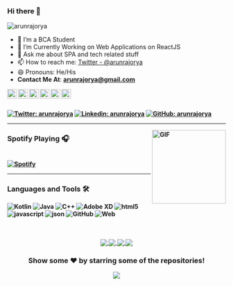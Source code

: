 ### Hi there 👋

<p align="left"> <img src="https://komarev.com/ghpvc/?username=arunrajorya&label=Views&color=blue&style=plastic" alt="arunrajorya" /> </p>


- 🌱 I’m a BCA Student
- 🤔 I’m Currently Working on Web Applications on ReactJS
- 💬 Ask me about SPA and tech related stuff
- 📫 How to reach me: [Twitter - @arunrajorya](https://twitter.com/arunrajorya) 
- 😄 Pronouns: He/His
-  <b>Contact Me At</b>:
  <b><a href="mailto:arunrajorya@gmail.com"> arunrajorya@gmail.com</a><br/>


<a href="https://twitter.com/arunrajorya">
  <img align="left" alt="Arun's Twitter" width="22px" src="https://cdn.jsdelivr.net/npm/simple-icons@v3/icons/twitter.svg" />
</a>
<a href="https://www.linkedin.com/in/arunrajorya/">
  <img align="left" alt="Arun's Linkdein" width="22px" src="https://cdn.jsdelivr.net/npm/simple-icons@v3/icons/linkedin.svg" />
</a>
<a href="https://github.com/arunrajorya">
  <img align="left" alt="Arun's Github" width="22px" src="https://cdn.jsdelivr.net/npm/simple-icons@v3/icons/github.svg" />
</a>
<a href="https://t.me/troublemaker_exe">
  <img align="left" alt="Arun's Telegram" width="22px" src="https://cdn.jsdelivr.net/npm/simple-icons@v3/icons/telegram.svg" />
</a>
<a href="https://www.instagram.com/ig.arun___/">
  <img align="left" alt="Arun's Instagram" width="22px" src="https://cdn.jsdelivr.net/npm/simple-icons@v3/icons/instagram.svg" />
</a>
<a href="https://www.facebook.com/arunrajorya/">
  <img align="left" alt="Arun's Facebook" width="22px" src="https://cdn.jsdelivr.net/npm/simple-icons@v3/icons/facebook.svg" />
</a>

<br/>
<br/>



[![Twitter: arunrajorya](https://img.shields.io/twitter/follow/arunrajorya?style=social)](https://twitter.com/arunrajorya)
[![Linkedin: arunrajorya](https://img.shields.io/badge/-arunrajorya-blue?style=flat-square&logo=Linkedin&logoColor=white&link=https://www.linkedin.com/in/arunrajorya/)](https://www.linkedin.com/in/arunrajorya/)
[![GitHub: arunrajorya](https://img.shields.io/github/followers/arunrajorya?label=follow&style=social)](https://github.com/arunrajorya)


---


<img align="right" alt="GIF" height="170px" src="https://c.tenor.com/mc3OyxhLazUAAAAC/doggo-doge.gif" />

### Spotify Playing 🎧

&nbsp; <br> [![Spotify](https://novatorem.vercel.app/api/spotify)](https://open.spotify.com/user/313qx3kod325qspkitdzhyxqidoq)

  </td>
  <td width="50%">
  
  
---

  
### Languages and Tools 🛠 

<img alt="Kotlin" src="https://img.shields.io/badge/React-20232A?style=for-the-badge&logo=react&logoColor=61DAFB" /> <img alt="Java" src="https://img.shields.io/badge/VSCode-0078D4?style=for-the-badge&logo=visual%20studio%20code&logoColor=white"/>    <img alt="C++" src="https://img.shields.io/badge/c++%20-%2300599C.svg?&style=for-the-badge&logo=c%2B%2B&ogoColor=white"/>  <img alt="Adobe XD" src="https://img.shields.io/badge/Font_Awesome-339AF0?style=for-the-badge&logo=fontawesome&logoColor=white"/> <img alt="html5" src="https://img.shields.io/badge/HTML5-E34F26?style=for-the-badge&logo=html5&logoColor=white" /> <img alt="javascript" src="https://img.shields.io/badge/JavaScript-323330?style=for-the-badge&logo=javascript&logoColor=F7DF1E" /> <img alt="json" src="https://img.shields.io/badge/json-5E5C5C?style=for-the-badge&logo=json&logoColor=white" />  <img alt="GitHub" src="https://img.shields.io/badge/GitHub%20Pages-222222?style=for-the-badge&logo=GitHub%20Pages&logoColor=white" />  <img alt="Web" src="https://img.shields.io/badge/firebase%20-%23039BE5.svg?&style=for-the-badge&logo=firebase"/>

  <br />
  <br />
  <div align="center">

<a href="https://github.comarunrajorya">
  <img align="center" src="https://github-readme-stats.vercel.app/api/top-langs/?username=arunrajorya&theme=radical&hide_langs_below=1" />
</a>
<a href="https://github.com/arunrajorya">
 <img align="center"  src="https://github-readme-stats.vercel.app/api?username=arunrajorya&show_icons=true&hide=prs&theme=dark&line_height=27%22%20alt=%22Arun%27s%20github%20stats"/>
</a>
  <a href="https://github.com/arunrajorya/Dell-E7440-Hackintosh-EFI">
  <img align="center" src="https://github-readme-stats.vercel.app/api/pin/?username=arunrajorya&repo=Dell-E7440-Hackintosh-EFI&theme=radical" />
</a>

<a href="https://github.com/arunrajorya/Unlock-react">
  <img align="center" src="https://github-readme-stats.vercel.app/api/pin/?username=arunrajorya&repo=Unlock-react&theme=radical" />
</a>
  </div>


<div align="center">

### Show some ❤️ by starring some of the repositories!

![](https://hit.yhype.me/github/profile?user_id=64367722)

</div>
